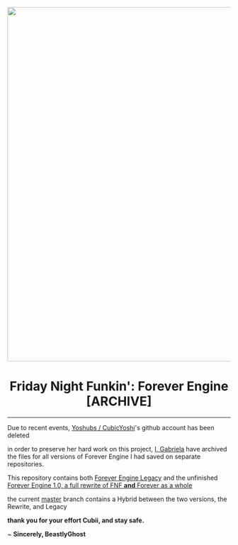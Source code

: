 <p align="center">
  <img src="https://camo.githubusercontent.com/f8a0c798d16d29b223a5027ca30b6e3596652ad30ca4a17aadc37833367dc728/68747470733a2f2f6d656469612e646973636f72646170702e6e65742f6174746163686d656e74732f3832313735383831383133353537323439312f3838343236373235323335373135363933342f46454c6f676f2e706e673f77696474683d31303935266865696768743d363736" width="800"/></a>
  <h1 align="center">Friday Night Funkin': Forever Engine [ARCHIVE]</h1>
</p>

-----------------------------------------------------
Due to recent events, [Yoshubs / CubicYoshi](https://github.com/Yoshubs)'s github account has been deleted

in order to preserve her hard work on this project, [I, Gabriela](https://github.com/BeastlyGabi) have archived the files for all versions of Forever Engine I had saved on separate repositories.

This repository contains both [Forever Engine Legacy](https://github.com/BeastlyGabi/Funkin-Forever-Engine/tree/legacy) and the unfinished [Forever Engine 1.0, a full rewrite of FNF **and** Forever as a whole](https://github.com/BeastlyGabi/Funkin-Forever-Engine/tree/rewrite)

the current [master](https://github.com/BeastlyGabi/Funkin-Forever-Engine) branch contains a Hybrid between the two versions, the Rewrite, and Legacy

**thank you for your effort Cubii, and stay safe.**

~ **Sincerely, BeastlyGhost**
